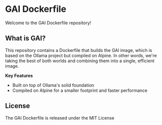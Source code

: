 # GAI Dockerfile

Welcome to the GAI Dockerfile repository!

**What is GAI?**
---------------

This repository contains a Dockerfile that builds the GAI image, which is based on the Ollama project but compiled on Alpine. In
other words, we're taking the best of both worlds and combining them into a single, efficient image.

**Key Features**

* Built on top of Ollama's solid foundation
* Compiled on Alpine for a smaller footprint and faster performance

**License**
----------

The GAI Dockerfile is released under the MIT License
